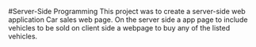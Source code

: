 #Server-Side Programming
This project was to create a server-side web application
Car sales web page.
On the server side a app page to include vehicles to be sold
on client side a webpage to buy any of the listed vehicles.
